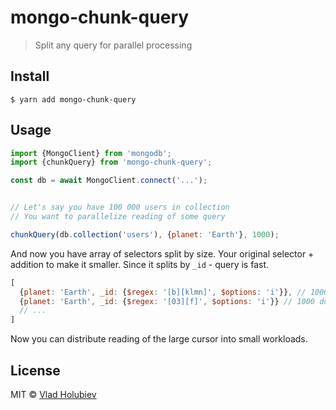 # mongo-chunk-query

> Split any query for parallel processing

## Install

```
$ yarn add mongo-chunk-query
```

## Usage

```js
import {MongoClient} from 'mongodb';
import {chunkQuery} from 'mongo-chunk-query';

const db = await MongoClient.connect('...');


// Let's say you have 100 000 users in collection
// You want to parallelize reading of some query

chunkQuery(db.collection('users'), {planet: 'Earth'}, 1000);
```

And now you have array of selectors split by size.
Your original selector + addition to make it smaller.
Since it splits by `_id` - query is fast.

```js
[
  {planet: 'Earth', _id: {$regex: '[b][klmn]', $options: 'i'}}, // 1000 docs
  {planet: 'Earth', _id: {$regex: '[03][f]', $options: 'i'}} // 1000 docs
  // ...
]
```

Now you can distribute reading of the large cursor into small workloads.

## License

MIT © [Vlad Holubiev](https://vladholubiev.com)
